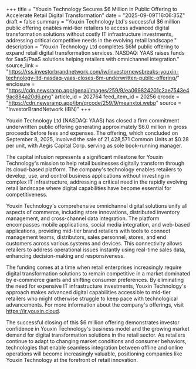 +++
title = "Youxin Technology Secures $6 Million in Public Offering to Accelerate Retail Digital Transformation"
date = "2025-09-09T16:06:35Z"
draft = false
summary = "Youxin Technology Ltd's successful $6 million public offering enables mid-tier retailers to access advanced digital transformation solutions without costly IT infrastructure investments, addressing critical competitive needs in the evolving retail landscape."
description = "Youxin Technology Ltd completes $6M public offering to expand retail digital transformation services. NASDAQ: YAAS raises funds for SaaS/PaaS solutions helping retailers with omnichannel integration."
source_link = "https://rss.investorbrandnetwork.com/iw/investornewsbreaks-youxin-technology-ltd-nasdaq-yaas-closes-6m-underwritten-public-offering/"
enclosure = "https://cdn.newsramp.app/genai/images/259/9/ea069824201c2ae7543e49ac884a20d6.png"
article_id = 202764
feed_item_id = 20256
qrcode = "https://cdn.newsramp.app/ibn/qrcode/259/9/meanxtoi.webp"
source = "InvestorBrandNetwork (IBN)"
+++

<p>Youxin Technology Ltd (NASDAQ: YAAS) has closed a firm commitment underwritten public offering generating approximately $6.0 million in gross proceeds before fees and expenses. The offering, which concluded on September 8, 2025, involved the sale of 21,428,571 Common Units at $0.28 per unit, with Aegis Capital Corp. serving as sole book-running manager.</p><p>The capital infusion represents a significant milestone for Youxin Technology's mission to help retail businesses digitally transform through its cloud-based platform. The company's technology enables retailers to develop, use, and control business applications without investing in complex IT infrastructure, addressing a critical need in the rapidly evolving retail landscape where digital capabilities have become essential for competitiveness.</p><p>Youxin Technology's comprehensive omnichannel digital solutions unify all aspects of commerce, including store innovations, distributed inventory management, and cross-channel data integration. The platform encompasses mobile applications, social media integration, and web-based applications, providing mid-tier brand retailers with tools to connect management teams, distributors, sales personnel, stores, and end customers across various systems and devices. This connectivity allows retailers to address operational issues instantly using real-time sales data, enhancing decision-making and responsiveness.</p><p>The funding comes at a time when retail enterprises increasingly require digital transformation solutions to remain competitive in a market dominated by e-commerce giants and shifting consumer preferences. By eliminating the need for expensive IT infrastructure investments, Youxin Technology's approach makes advanced digital capabilities accessible to mid-tier retailers who might otherwise struggle to keep pace with technological advancements. For more information about the company's offerings, visit <a href="https://ir.youxin.cloud" rel="nofollow" target="_blank">https://ir.youxin.cloud</a>.</p><p>The successful closing of this $6 million offering demonstrates investor confidence in Youxin Technology's business model and the growing market demand for digital transformation solutions in the retail sector. As retailers continue to adapt to changing market conditions and consumer behaviors, technologies that enable seamless integration between offline and online operations will become increasingly valuable, positioning companies like Youxin Technology at the forefront of retail innovation.</p>